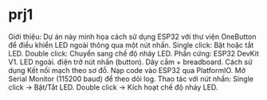 # prj1
Giới thiệu:
Dự án này minh họa cách sử dụng ESP32 với thư viện OneButton để điều khiển LED ngoài thông qua một nút nhấn.
Single click: Bật hoặc tắt LED.
Double click: Chuyển sang chế độ nháy LED.
Phần cứng: 
ESP32 DevKit V1.
LED ngoài.
điện trở
nút nhấn (button).
Dây cắm + breadboard.
Cách sử dụng
Kết nối mạch theo sơ đồ.
Nạp code vào ESP32 qua PlatformIO.
Mở Serial Monitor (115200 baud) để theo dõi log.
Thao tác với nút nhấn:
Single click → Bật/Tắt LED.
Double click → Kích hoạt chế độ nháy LED.